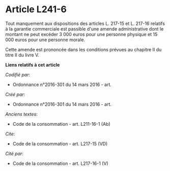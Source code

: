 # Article L241-6

Tout manquement aux dispositions des articles L. 217-15 et L. 217-16 relatifs à la garantie commerciale est passible d'une
amende administrative dont le montant ne peut excéder 3 000 euros pour une personne physique et 15 000 euros pour une
personne morale. 

Cette amende est prononcée dans les conditions prévues au chapitre II du titre II du livre V.

**Liens relatifs à cet article**

_Codifié par_:

  - Ordonnance n°2016-301 du 14 mars 2016 - art.

_Créé par_:

  - Ordonnance n°2016-301 du 14 mars 2016 - art.

_Anciens textes_:

  - Code de la consommation - art. L211-16-1 (Ab)

_Cite_:

  - Code de la consommation - art. L217-15 (VD)

_Cité par_:

  - Code de la consommation - art. L217-16-1 (V)
